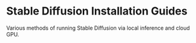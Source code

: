 # Stable Diffusion Installation Guides
Various methods of running Stable Diffusion via local inference and cloud GPU.

